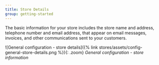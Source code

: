 ```yaml
---
title: Store Details
group: getting-started
---
```


The basic information for your store includes the store name and address, telephone number and email address, that appear on email messages, invoices, and other communications sent to your customers.

![General configuration - store details]({% link stores/assets/config-general-store-details.png %}){: .zoom}
_General configuration - store information_
